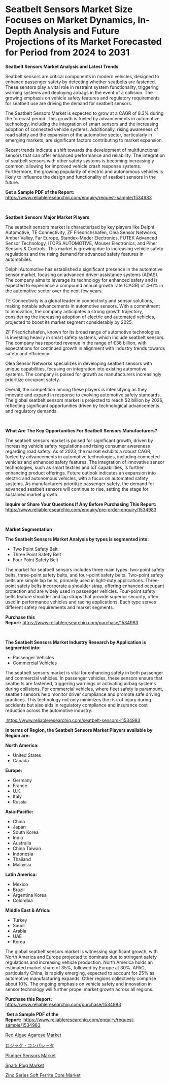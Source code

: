 <p><h1>Seatbelt Sensors Market Size Focuses on Market Dynamics, In-Depth Analysis and Future Projections of its Market Forecasted for Period from 2024 to 2031</h1></p><p><strong>Seatbelt Sensors Market Analysis and Latest Trends</strong></p>
<p><p>Seatbelt sensors are critical components in modern vehicles, designed to enhance passenger safety by detecting whether seatbelts are fastened. These sensors play a vital role in restraint system functionality, triggering warning systems and deploying airbags in the event of a collision. The growing emphasis on vehicle safety features and regulatory requirements for seatbelt use are driving the demand for seatbelt sensors.</p><p>The Seatbelt Sensors Market is expected to grow at a CAGR of 8.3% during the forecast period. This growth is fueled by advancements in automotive technology, including the integration of smart sensors and the increasing adoption of connected vehicle systems. Additionally, rising awareness of road safety and the expansion of the automotive sector, particularly in emerging markets, are significant factors contributing to market expansion. </p><p>Recent trends indicate a shift towards the development of multifunctional sensors that can offer enhanced performance and reliability. The integration of seatbelt sensors with other safety systems is becoming increasingly common, allowing for improved vehicle crash response systems. Furthermore, the growing popularity of electric and autonomous vehicles is likely to influence the design and functionality of seatbelt sensors in the future.</p></p>
<p><strong>Get a Sample PDF of the Report:&nbsp;</strong> <a href="https://www.reliableresearchiq.com/enquiry/request-sample/1534983?utm_campaign=101&utm_medium=2&utm_source=Github&utm_content=ia&utm_term=02112024&utm_id=seatbelt-sensors">https://www.reliableresearchiq.com/enquiry/request-sample/1534983</a></p>
<p>&nbsp;</p>
<p><strong>Seatbelt Sensors Major Market Players</strong></p>
<p><p>The seatbelt sensors market is characterized by key players like Delphi Automotive, TE Connectivity, ZF Friedrichshafen, Olea Sensor Networks, Amber Valley, Far Europe, Standex-Meder Electronics, FUTEK Advanced Sensor Technology, ITOPS AUTOMOTIVE, Mouser Electronics, and Piher Sensors & Controls. This market is growing due to increasing vehicle safety regulations and the rising demand for advanced safety features in automobiles.</p><p>Delphi Automotive has established a significant presence in the automotive sensor market, focusing on advanced driver-assistance systems (ADAS). The company aims to leverage its technology for enhanced safety and is expected to experience a compound annual growth rate (CAGR) of 4-6% in the automotive sector over the next few years.</p><p>TE Connectivity is a global leader in connectivity and sensor solutions, making notable advancements in automotive sensors. With a commitment to innovation, the company anticipates a strong growth trajectory, considering the increasing adoption of electric and automated vehicles, projected to boost its market segment considerably by 2025.</p><p>ZF Friedrichshafen, known for its broad range of automotive technologies, is investing heavily in smart safety systems, which include seatbelt sensors. The company has reported revenue in the range of €36 billion, with expectations for continued growth in alignment with industry trends towards safety and efficiency.</p><p>Olea Sensor Networks specializes in developing seatbelt sensors with unique capabilities, focusing on integration into existing automotive systems. The company is poised for growth as manufacturers increasingly prioritize occupant safety.</p><p>Overall, the competition among these players is intensifying as they innovate and expand in response to evolving automotive safety standards. The global seatbelt sensors market is projected to reach $2 billion by 2026, reflecting significant opportunities driven by technological advancements and regulatory demands.</p></p>
<p>&nbsp;</p>
<p><strong>What Are The Key Opportunities For Seatbelt Sensors Manufacturers?</strong></p>
<p><p>The seatbelt sensors market is poised for significant growth, driven by increasing vehicle safety regulations and rising consumer awareness regarding road safety. As of 2023, the market exhibits a robust CAGR, fueled by advancements in automotive technologies, including connected vehicles and enhanced safety features. The integration of innovative sensor technologies, such as smart textiles and IoT capabilities, is further enhancing product offerings. Future outlook indicates an expansion into electric and autonomous vehicles, with a focus on automated safety systems. As manufacturers prioritize passenger safety, the demand for advanced seatbelt sensors will continue to rise, setting the stage for sustained market growth.</p></p>
<p><strong>Inquire or Share Your Questions If Any Before Purchasing This Report:</strong> <a href="https://www.reliableresearchiq.com/enquiry/pre-order-enquiry/1534983?utm_campaign=101&utm_medium=2&utm_source=Github&utm_content=ia&utm_term=02112024&utm_id=seatbelt-sensors">https://www.reliableresearchiq.com/enquiry/pre-order-enquiry/1534983</a></p>
<p>&nbsp;</p>
<p><strong>Market Segmentation</strong></p>
<p><strong>The Seatbelt Sensors Market Analysis by types is segmented into:</strong></p>
<p><ul><li>Two Point Safety Belt</li><li>Three Point Safety Belt</li><li>Four Point Safety Belt</li></ul></p>
<p><p>The market for seatbelt sensors includes three main types: two-point safety belts, three-point safety belts, and four-point safety belts. Two-point safety belts are simple lap belts, primarily used in light-duty applications. Three-point safety belts incorporate a shoulder strap, offering enhanced occupant protection and are widely used in passenger vehicles. Four-point safety belts feature shoulder and lap straps that provide superior security, often used in performance vehicles and racing applications. Each type serves different safety requirements and market segments.</p></p>
<p><strong>Purchase this Report:&nbsp;</strong><a href="https://www.reliableresearchiq.com/purchase/1534983?utm_campaign=101&utm_medium=2&utm_source=Github&utm_content=ia&utm_term=02112024&utm_id=seatbelt-sensors">https://www.reliableresearchiq.com/purchase/1534983</a></p>
<p>&nbsp;</p>
<p><strong>The Seatbelt Sensors Market Industry Research by Application is segmented into:</strong></p>
<p><ul><li>Passenger Vehicles</li><li>Commercial Vehicles</li></ul></p>
<p><p>The seatbelt sensors market is vital for enhancing safety in both passenger and commercial vehicles. In passenger vehicles, these sensors ensure that seatbelts are fastened, triggering warnings or activating airbag systems during collisions. For commercial vehicles, where fleet safety is paramount, seatbelt sensors help monitor driver compliance and promote safe driving practices. This technology not only minimizes the risk of injury during accidents but also aids in regulatory compliance and insurance cost reduction across the automotive industry.</p></p>
<p><a href="https://www.reliableresearchiq.com/seatbelt-sensors-r1534983?utm_campaign=101&utm_medium=2&utm_source=Github&utm_content=ia&utm_term=02112024&utm_id=seatbelt-sensors">&nbsp;https://www.reliableresearchiq.com/seatbelt-sensors-r1534983</a></p>
<p><strong>In terms of Region, the Seatbelt Sensors Market Players available by Region are:</strong></p>
<p>
    <p> <strong> North America: </strong>
        <ul>
            <li>United States</li>
            <li>Canada</li>
        </ul>
        </p> 
    <p> <strong> Europe: </strong>
        <ul>
            <li>Germany</li>
            <li>France</li>
            <li>U.K.</li>
            <li>Italy</li>
            <li>Russia</li>
        </ul>
        </p> 
    <p> <strong> Asia-Pacific: </strong>
        <ul>
            <li>China</li>
            <li>Japan</li>
            <li>South Korea</li>
            <li>India</li>
            <li>Australia</li>
            <li>China Taiwan</li>
            <li>Indonesia</li>
            <li>Thailand</li>
            <li>Malaysia</li>
        </ul>
        </p> 
    <p> <strong> Latin America: </strong>
        <ul>
            <li>Mexico</li>
            <li>Brazil</li>
            <li>Argentina Korea</li>
            <li>Colombia</li>
        </ul>
        </p> 
    <p> <strong> Middle East & Africa: </strong>
        <ul>
            <li>Turkey</li>
            <li>Saudi</li>
            <li>Arabia</li>
            <li>UAE</li>
            <li>Korea</li>
        </ul>
    </p>
    </p>
<p><p>The global seatbelt sensors market is witnessing significant growth, with North America and Europe projected to dominate due to stringent safety regulations and increasing vehicle production. North America holds an estimated market share of 35%, followed by Europe at 30%. APAC, particularly China, is rapidly emerging, expected to account for 25% as automotive manufacturing expands. Other regions collectively comprise about 10%. The ongoing emphasis on vehicle safety and innovation in sensor technology will further propel market growth across all regions.</p></p>
<p><strong>Purchase this Report: </strong><a href="https://www.reliableresearchiq.com/purchase/1534983?utm_campaign=101&utm_medium=2&utm_source=Github&utm_content=ia&utm_term=02112024&utm_id=seatbelt-sensors">https://www.reliableresearchiq.com/purchase/1534983</a></p>
<p>&nbsp;<strong>Get a Sample PDF of the Report:&nbsp;&nbsp;</strong><a href="https://www.reliableresearchiq.com/enquiry/request-sample/1534983?utm_campaign=101&utm_medium=2&utm_source=Github&utm_content=ia&utm_term=02112024&utm_id=seatbelt-sensors">https://www.reliableresearchiq.com/enquiry/request-sample/1534983</a></p>
<p><strong></strong></p>
<p><p><a href="https://www.linkedin.com/pulse/market-forecast-global-red-algae-agarose-trends-impact-analysis-mirfe?utm_campaign=101&utm_medium=2&utm_source=Github&utm_content=ia&utm_term=02112024&utm_id=seatbelt-sensors">Red Algae Agarose Market</a></p><p><a href="https://github.com/lababdou/Market-Research-Report-List-6/blob/main/228641121502.md?utm_campaign=101&utm_medium=2&utm_source=Github&utm_content=ia&utm_term=02112024&utm_id=seatbelt-sensors">ロジック・コンパレータ</a></p><p><a href="https://issuu.com/reportprime-2/docs/plunger-sensors-market-size-2030.pp_9f24147db77a60?utm_campaign=101&utm_medium=2&utm_source=Github&utm_content=ia&utm_term=02112024&utm_id=seatbelt-sensors">Plunger Sensors Market</a></p><p><a href="https://github.com/kymakles68e5/Market-Research-Report-List-1/blob/main/spark-plug-market.md?utm_campaign=101&utm_medium=2&utm_source=Github&utm_content=ia&utm_term=02112024&utm_id=seatbelt-sensors">Spark Plug Market</a></p><p><a href="https://www.linkedin.com/pulse/comprehensive-zinc-series-soft-ferrite-core-market-report-segmentation-0ev5f?utm_campaign=101&utm_medium=2&utm_source=Github&utm_content=ia&utm_term=02112024&utm_id=seatbelt-sensors">Zinc Series Soft Ferrite Core Market</a></p></p>